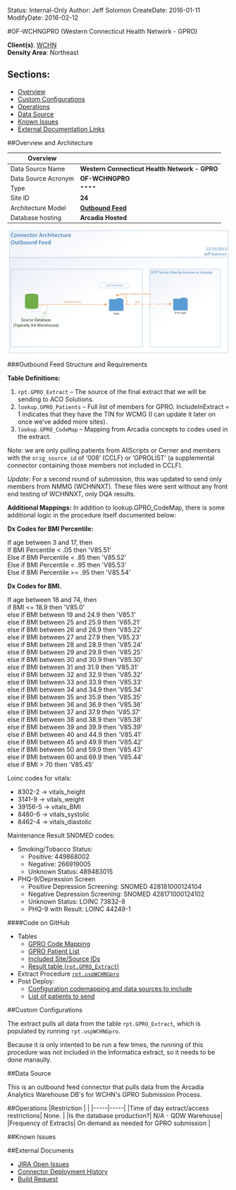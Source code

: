 Status: Internal-Only
Author: Jeff Solomon
CreateDate: 2016-01-11
ModifyDate: 2016-02-12


#OF-WCHNGPRO (Western Connecticut Health Network - GPRO)

**Client(s)**: [WCHN](../WCHN.md)  
**Density Area**: Northeast   

## Sections:
* [Overview](#overview-and-architecture)
* [Custom Configurations](#custom-configurations)
* [Operations](#operations)
* [Data Source](#data-source)
* [Known Issues](#known-issues)
* [External Documentation Links](#external-documents)

##Overview and Architecture

| Overview ||
|-----|-----|
| Data Source Name| **Western Connecticut Health Network - GPRO** |
| Data Source Acronym| **OF-WCHNGPRO** |
| Type | **** |
| Site ID | **24** |
| Architecture Model | [**Outbound Feed**](../../Tech_Delivery/Standard-Implementations/Outbound-Feed.md)|
| Database hosting | **Arcadia Hosted** |


<a href="../../../img/Connector-Outbound-Feed.png">![](../../img/Connector-Outbound-Feed.png)</a>

###Outbound Feed Structure and Requirements

**Table Definitions:** 

1. `rpt.GPRO_Extract` – The source of the final extract that we will be sending to ACO Solutions. 
2. `lookup.GPRO_Patients` – Full list of members for GPRO. IncludeInExtract = 1 indicates that they have the TIN for WCMG (I can update it later on once we’ve added more sites). 
3. `lookup.GPRO_CodeMap` – Mapping from Arcadia concepts to codes used in the extract. 

Note: we are only pulling patients from AllScripts or Cerner and members with the `orig_source_id` of ‘008’ (CCLF) or ‘GPROLIST’ (a supplemental connector containing those members not included in CCLF). 

*Update:* For a second round of submission, this was updated to send only members from NMMG (WCHNNXT). These files were sent without any front end testing of WCHNNXT, only DQA results. 

**Additional Mappings:**
In addition to lookup.GPRO_CodeMap, there is some additional logic in the procedure itself documented below: 

**Dx Codes for BMI Percentile:**  

If age between 3 and 17, then  
If BMI Percentile < .05 then 'V85.51'  
Else if BMI Percentile < .85 then 'V85.52'  
Else if BMI Percentile < .95 then 'V85.53'  
Else if BMI Percentile >= .95 then 'V85.54'  

**Dx Codes for BMI.** 

If age between 18  and 74, then   
if BMI <= 18.9 then 'V85.0'  
else if BMI between 19 and 24.9 then 'V85.1'  
else if BMI between 25 and 25.9 then 'V85.21'  
else if BMI between 26 and 26.9 then 'V85.22'  
else if BMI between 27 and 27.9 then 'V85.23'  
else if BMI between 28 and 28.9 then 'V85.24'  
else if BMI between 29 and 29.9 then 'V85.25'  
else if BMI between 30 and 30.9 then 'V85.30'  
else if BMI between 31 and 31.9 then 'V85.31'  
else if BMI between 32 and 32.9 then 'V85.32'  
else if BMI between 33 and 33.9 then 'V85.33'  
else if BMI between 34 and 34.9 then 'V85.34'  
else if BMI between 35 and 35.9 then 'V85.35'  
else if BMI between 36 and 36.9 then 'V85.36'  
else if BMI between 37 and 37.9 then 'V85.37'  
else if BMI between 38 and 38.9 then 'V85.38'  
else if BMI between 39 and 39.9 then 'V85.39'  
else if BMI between 40 and 44.9 then 'V85.41'  
else if BMI between 45 and 49.9 then 'V85.42'  
else if BMI between 50 and 59.9 then 'V85.43'  
else if BMI between 60 and 69.9 then 'V85.44'  
else if BMI > 70 then 'V85.45'  

Loinc codes for vitals: 

* 8302-2 -> vitals_height
* 3141-9  -> vitals_weight
* 39156-5  ->  vitals_BMI
* 8480-6  ->  vitals_systolic
* 8462-4  ->  vitals_diastolic

Maintenance Result SNOMED codes:  

* Smoking/Tobacco Status:   
    * Positive: 449868002                               
    * Negative: 266919005
    * Unknown Status: 489483015
* PHQ-9/Depression Screen  
    * Positive Depression Screening: SNOMED 428181000124104
    * Negative Depression Screening: SNOMED 428171000124102
    * Unknown Status: LOINC 73832-8
    * PHQ-9 with Result: LOINC 44249-1


####Code on GitHub
* Tables
    - [GPRO Code Mapping](https://github.com/arcadia/qdw-vca/blob/master/Database/Warehouse/Schema%20Objects/Schemas/Lookup/Tables/GPRO_CodeMap.sql)
    - [GPRO Patient List](https://github.com/arcadia/qdw-vca/blob/master/Database/Warehouse/Schema%20Objects/Schemas/Lookup/Tables/GPRO_Patients.sql)
    - [Included Site/Source IDs](https://github.com/arcadia/qdw-vca/blob/master/Database/Warehouse/Schema%20Objects/Schemas/Lookup/Tables/GPRO_SitesAndSources.sql)
    - [Result table (`rpt.GPRO_Extract`)](https://github.com/arcadia/qdw-vca/blob/master/Database/Warehouse/Schema%20Objects/Schemas/rpt/Tables/GPRO_Extract.sql)
* Extract Procedure [`rpt.uspWCHNGpro`](https://github.com/arcadia/qdw-vca/blob/master/Database/Warehouse/Schema%20Objects/Schemas/rpt/Programmability/Stored%20Procedures/uspWCHNGPRO.sql)
* Post Deploy:
    - [Configuration codemapping and data sources to include](https://github.com/arcadia/qdw-vca/blob/master/Database/Warehouse/Scripts/SeedData/GPRO_Config.sql)
    - [List of patients to send](https://github.com/arcadia/qdw-vca/blob/master/Database/Warehouse/Scripts/SeedData/GPRO_Patients.sql)



##Custom Configurations

The extract pulls all data from the table `rpt.GPRO_Extract`, which is populated by running `rpt.uspWCHNGpro`.

Because it is only intented to be run a few times, the running of this procedure was not included in the Informatica extract, so it needs to be done manaully.

##Data Source

This is an outbound feed connector that pulls data from the Arcadia Analytics Warehouse DB's for WCHN's GPRO Submission Process.  

##Operations
|Restriction | |
|-----|-----|
|Time of day extract/access restrictions| None. |
|Is the database production?| N/A - QDW Warehouse|
|Frequency of Extracts| On demand as needed for GPRO submission  |

##Known Issues


##External Documents
- [JIRA Open Issues](https://jira.arcadiasolutions.com/issues/?jql=(labels%20%3D%20OF-WCHNGPRO%20or%20%22Data%20Source%20Acronym%22%20~%20OF-WCHNGPRO)%20and%20status%20!%3D%20Closed)
- [Connector Deployment History](https://github.com/arcadia/qdw/wiki/connector-version)
- [Build Request](https://arcadia.box.com/s/6pit6pagte3l7bqg4g1fw1m2hymztf6c)
